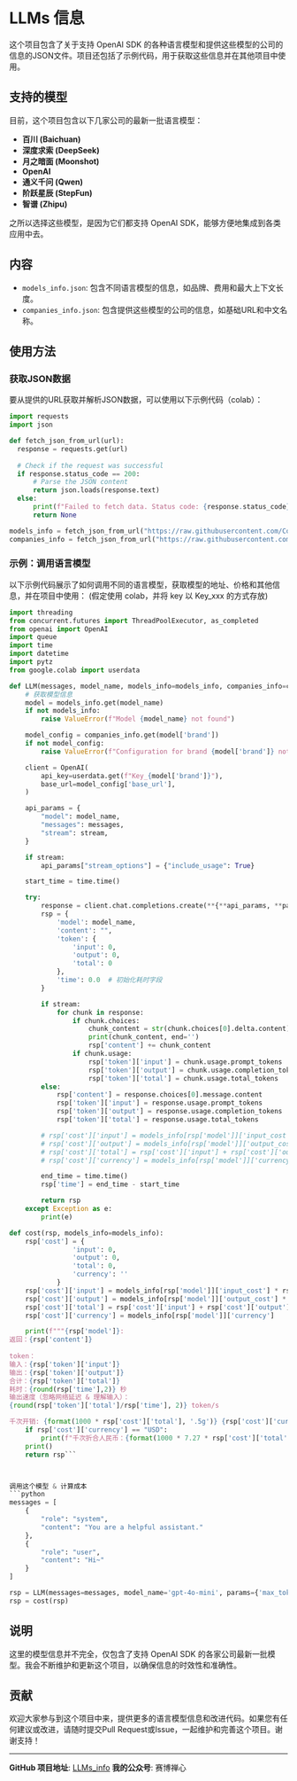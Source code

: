 # LLMs 信息

这个项目包含了关于支持 OpenAI SDK 的各种语言模型和提供这些模型的公司的信息的JSON文件。项目还包括了示例代码，用于获取这些信息并在其他项目中使用。

## 支持的模型

目前，这个项目包含以下几家公司的最新一批语言模型：

- **百川 (Baichuan)**
- **深度求索 (DeepSeek)**
- **月之暗面 (Moonshot)**
- **OpenAI**
- **通义千问 (Qwen)**
- **阶跃星辰 (StepFun)**
- **智谱 (Zhipu)**

之所以选择这些模型，是因为它们都支持 OpenAI SDK，能够方便地集成到各类应用中去。

## 内容

- `models_info.json`: 包含不同语言模型的信息，如品牌、费用和最大上下文长度。
- `companies_info.json`: 包含提供这些模型的公司的信息，如基础URL和中文名称。

## 使用方法

### 获取JSON数据

要从提供的URL获取并解析JSON数据，可以使用以下示例代码（colab）：

```python
import requests
import json

def fetch_json_from_url(url):
  response = requests.get(url)
  
  # Check if the request was successful
  if response.status_code == 200:
      # Parse the JSON content
      return json.loads(response.text)
  else:
      print(f"Failed to fetch data. Status code: {response.status_code}")
      return None

models_info = fetch_json_from_url("https://raw.githubusercontent.com/CocoSgt/LLMs_info/main/models_info.json")
companies_info = fetch_json_from_url("https://raw.githubusercontent.com/CocoSgt/LLMs_info/main/companies_info.json")
```

### 示例：调用语言模型

以下示例代码展示了如何调用不同的语言模型，获取模型的地址、价格和其他信息，并在项目中使用：
(假定使用 colab，并将 key 以 Key_xxx 的方式存放)
```python
import threading
from concurrent.futures import ThreadPoolExecutor, as_completed
from openai import OpenAI
import queue
import time
import datetime
import pytz
from google.colab import userdata

def LLM(messages, model_name, models_info=models_info, companies_info=companies_info, params={}, stream=False):
    # 获取模型信息
    model = models_info.get(model_name)
    if not models_info:
        raise ValueError(f"Model {model_name} not found")

    model_config = companies_info.get(model['brand'])
    if not model_config:
        raise ValueError(f"Configuration for brand {model['brand']} not found")

    client = OpenAI(
        api_key=userdata.get(f"Key_{model['brand']}"),
        base_url=model_config['base_url'],
    )

    api_params = {
        "model": model_name,
        "messages": messages,
        "stream": stream,
    }

    if stream:
        api_params["stream_options"] = {"include_usage": True}  

    start_time = time.time()

    try:
        response = client.chat.completions.create(**{**api_params, **params})
        rsp = {
            'model': model_name,
            'content': "",
            'token': {
                'input': 0,
                'output': 0,
                'total': 0
            },
            'time': 0.0  # 初始化耗时字段
        }

        if stream:
            for chunk in response:
                if chunk.choices:
                    chunk_content = str(chunk.choices[0].delta.content)
                    print(chunk_content, end='')
                    rsp['content'] += chunk_content
                if chunk.usage:
                    rsp['token']['input'] = chunk.usage.prompt_tokens
                    rsp['token']['output'] = chunk.usage.completion_tokens
                    rsp['token']['total'] = chunk.usage.total_tokens
        else:
            rsp['content'] = response.choices[0].message.content
            rsp['token']['input'] = response.usage.prompt_tokens
            rsp['token']['output'] = response.usage.completion_tokens
            rsp['token']['total'] = response.usage.total_tokens

        # rsp['cost']['input'] = models_info[rsp['model']]['input_cost'] * rsp['token']['input'] / 1_000_000
        # rsp['cost']['output'] = models_info[rsp['model']]['output_cost'] * rsp['token']['output'] / 1_000_000
        # rsp['cost']['total'] = rsp['cost']['input'] + rsp['cost']['output']
        # rsp['cost']['currency'] = models_info[rsp['model']]['currency']

        end_time = time.time()
        rsp['time'] = end_time - start_time

        return rsp
    except Exception as e:
        print(e)

def cost(rsp, models_info=models_info):
    rsp['cost'] = {
                'input': 0,
                'output': 0,
                'total': 0,
                'currency': ''
            }
    rsp['cost']['input'] = models_info[rsp['model']]['input_cost'] * rsp['token']['input'] / 1_000_000
    rsp['cost']['output'] = models_info[rsp['model']]['output_cost'] * rsp['token']['output'] / 1_000_000
    rsp['cost']['total'] = rsp['cost']['input'] + rsp['cost']['output']
    rsp['cost']['currency'] = models_info[rsp['model']]['currency']

    print(f"""{rsp['model']}:
返回：{rsp['content']}
          
token：
输入：{rsp['token']['input']}
输出：{rsp['token']['output']}
合计：{rsp['token']['total']}    
耗时：{round(rsp['time'],2)} 秒
输出速度（忽略网络延迟 & 理解输入）：
{round(rsp['token']['total']/rsp['time'], 2)} token/s

千次开销: {format(1000 * rsp['cost']['total'], '.5g')} {rsp['cost']['currency']}""")
    if rsp['cost']['currency'] == "USD":
        print(f"千次折合人民币：{format(1000 * 7.27 * rsp['cost']['total'], '.3g')} CNY")
    print()
    return rsp```



调用这个模型 & 计算成本
```python
messages = [
    {
        "role": "system",
        "content": "You are a helpful assistant."
    },
    {
        "role": "user",
        "content": "Hi~"
    }
]

rsp = LLM(messages=messages, model_name='gpt-4o-mini', params={'max_tokens':4096})
rsp = cost(rsp)
```


## 说明

这里的模型信息并不完全，仅包含了支持 OpenAI SDK 的各家公司最新一批模型。我会不断维护和更新这个项目，以确保信息的时效性和准确性。

## 贡献

欢迎大家参与到这个项目中来，提供更多的语言模型信息和改进代码。如果您有任何建议或改进，请随时提交Pull Request或Issue，一起维护和完善这个项目。谢谢支持！

---

**GitHub 项目地址**: [LLMs_info](https://github.com/CocoSgt/LLMs_info)
**我的公众号**: 赛博禅心
